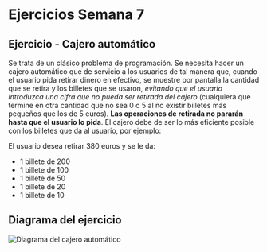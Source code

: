 # Ejercicios Semana 7

## Ejercicio - Cajero automático
Se trata de un clásico problema de programación. Se necesita hacer un
cajero automático que de servicio a los usuarios de tal manera que, cuando
el usuario pida retirar dinero en efectivo, se muestre por pantalla la cantidad
que se retira y los billetes que se usaron, _evitando que el usuario introduzca
una cifra que no pueda ser retirada del cajero_ (cualquiera que termine en
otra cantidad que no sea 0 o 5 al no existir billetes más pequeños que los de
5 euros). **Las operaciones de retirada no pararán hasta que el usuario lo pida**.
El cajero debe de ser lo más eficiente posible con los billetes que da al
usuario, por ejemplo:

El usuario desea retirar 380 euros y se le da:
- 1 billete de 200
- 1 billete de 100
- 1 billete de 50
- 1 billete de 20
- 1 billete de 10

## Diagrama del ejercicio
![Diagrama del cajero automático](https://viewer.diagrams.net/?tags=%7B%7D&highlight=0000ff&edit=_blank&layers=1&nav=1&title=ProgramaCajero.drawio#R7Vpbd5s4EP41PKaHq7EfY%2Be6m3S7Tbdp900GBauRkVcIx%2B6vXwnEVRhIA9lkk3NycqRBFtLMN9%2BMNGjWYr07p2CzuiY%2BxJqp%2BzvNOtFM07BNUxN%2Fur9PJa4rBQFFvhxUCG7QTyiFupTGyIdRZSAjBDO0qQo9EobQYxUZoJQ8VIfdEVx96wYEUBHceACr0lvks1UqnZpuIb%2BAKFhlbzYms%2FTJGmSD5U6iFfDJQ0lknWrWghLC0tZ6t4BYKC%2FTy%2B3l%2FhZf3U%2FOf%2Fsz%2Bgf8Nf%2F9y8evR%2BlkZ4%2F5Sb4FCkM27NTSlluAY6kvuVe2zxRISRz6UEyia9Z8xdaYNw3e%2FAEZ20uDg5gRLiKUrUhAQoCvCNnIcXckZHKYIfow9I%2BFYXl%2FiYl3n4rOEMbyHbwnx095L2KU3Oe2ExPkhhCDMVhCPAfefZAsdEEwofxRSEIopvI5GOReisWdFlL%2BMkb338RkH5ys%2Bz1fCO%2Bc7Cq9vez1tIm0XURi6sGWcZZ0DUADKOf77G8uzT%2B%2BxgydYPOCsOuTvy%2BPDDlQbKwEcGnyc0jWkK%2BSD6AQA4a2VS8A0pmCfFz%2B008E8Y2Yeub4ukS9dHvD1atTpCuVvypgxxulZRSiBIyPAKalAPMyRB4igokShtpQElCwBi14FVh5WCEGbzYgUf4Dp7gqhsvY5KqYBxhEkbRwB%2FAeB4AtpAzuWi0mn9pVxc9k96EgLyNjpFWJuGz9sIkrxnmsJRzFEh%2BJovRuP3vVNDKws09UZ28c5%2Fb0dYkc%2FYPuTKdVt5Wo%2BFU2yIaQu7sIPtXRmwltouDrBj0ZX40IakBaCYcpQDLD%2B%2FAOxJh1B5hBUTg%2BzhptoPfE2UsEVdvGS5j6DBmigIrwgUJIVQajK7JexlF3yKgYTJDSGVgjLFRzAfGWv8YDDYEFYBSEvONxy0LajAT%2BShQGvDcpel8S9B7ZIwYcpxpwbKch4ugNEWc6VsRxFeudofDNBX7XdJ4v8jdTs2qId2J%2BLDG3EW4nMds9ibk3Ez8JD3pDTs7V5sceEsTqgZAhH%2FgKRrgmN6LJ1QcwhjjxX67UDaSIr0zQYfXZp%2BJBpx%2BjHczsaIzonPktQMaSkwbvtBu80xnNO1VzDJA4vZnEvM3fOv1y9ooTpmYwzd6pfhyq7wupyYuielMllwOn%2FithmqoVlVxX0CxPi%2FGxfLBGvp8CBkboJ1gm8wndbwTgk704c805abRGK37lLbKcUstZuz%2FRH%2BkfTNd2K2SfGfuJd2rT2qS1Ccbzblsx5iKP1ULKW2o2%2FWbPQ%2FVE3Jk844GojRtK9ruGYQR%2BwORQJFiD0x89mHf5xIvXiZK6bLlMCfxqmQnG0rFdu1523J7XnJPR0qnpewQcJwLOekbAjA9fSAhUM6KFtrC0YwN7MSaZ52ES8f9Lrml%2BXhFNkDzZEk59qkdW4dHhjKPxm1W7aDB6XjSM53uGouuC4HhIb9Iz13EMMRPi10t7L0D1aqGtFluWCIZbGDblCC9a0xVFG33LaKMp2lQxrsYXlcZLuquSx6FAAXeIfZO%2FEO2klp2WtnmvKGaLTlbL7gwuvxpJ8uK6oZVL60WlffDielv%2B1BmBzL7n%2BhKKnJY7nyeeF6xZLUkyauBMN67U4NVifm0iq34pdaCYz8EI9qVh8nh2cMF5przPnElvXVd9fLauws%2FSFQx6GMr87k054sAO1TtV%2B28cZVIvifR1lEMAHttRXNt5BuCroV4F%2Fts44Tz%2FR1%2BtyddwgWngr77M%2BldfvSNObSLL7OdIg2H9%2FTSfY13GoSL2fC9FpeY4NDDOzYYrgLbvNp4b5nad5g%2FAfDB0qncLxaFLVEKFUiGGnoc43KhYGG%2BK24e5FSo4%2Fj%2BUVy2nmS7KxzVrmOMa7xbfbKcWLb58t07%2FBQ%3D%3D)